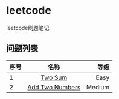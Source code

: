 # leetcode
leetcode刷题笔记

## 问题列表

| 序号        | 名称           | 等级  |
| ------------- |:-------------:| -----:|
| 1      | [Two Sum](doc/1-two-sum.md)                      |  Easy    |
| 2      | [Add Two Numbers](doc/2-add-two-numbers.md)      |  Medium  |

